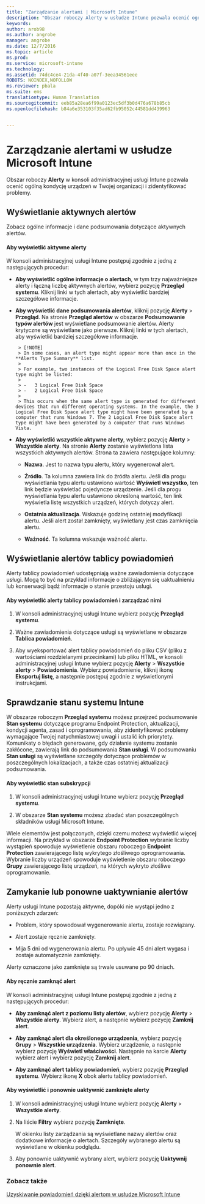 ```yaml
---
title: "Zarządzanie alertami | Microsoft Intune"
description: "Obszar roboczy Alerty w usłudze Intune pozwala ocenić ogólną kondycję urządzeń w Twojej organizacji."
keywords: 
author: arob98
ms.author: angrobe
manager: angrobe
ms.date: 12/7/2016
ms.topic: article
ms.prod: 
ms.service: microsoft-intune
ms.technology: 
ms.assetid: 74dc4ce4-21da-4f40-a07f-3eea34561eee
ROBOTS: NOINDEX,NOFOLLOW
ms.reviewer: pbala
ms.suite: ems
translationtype: Human Translation
ms.sourcegitcommit: eeb85a28ea6f99a0123ec5df3b0d476a678b85cb
ms.openlocfilehash: b84a6e353103f35ad62fb95052c44581dd439963


---
```


# <a name="manage-alerts-in-microsoft-intune"></a>Zarządzanie alertami w usłudze Microsoft Intune
Obszar roboczy **Alerty** w konsoli administracyjnej usługi Intune pozwala ocenić ogólną kondycję urządzeń w Twojej organizacji i zidentyfikować problemy.

## <a name="view-active-alerts"></a>Wyświetlanie aktywnych alertów

Zobacz ogólne informacje i dane podsumowania dotyczące aktywnych alertów.

#### <a name="to-view-active-alerts"></a>Aby wyświetlić aktywne alerty

W konsoli administracyjnej usługi Intune postępuj zgodnie z jedną z następujących procedur:

-  **Aby wyświetlić ogólne informacje o alertach**, w tym trzy najważniejsze alerty i łączną liczbę aktywnych alertów, wybierz pozycję **Przegląd systemu**. Kliknij linki w tych alertach, aby wyświetlić bardziej szczegółowe informacje.

-  **Aby wyświetlić dane podsumowania alertów**, kliknij pozycję **Alerty** > **Przegląd**. Na stronie **Przegląd alertów** w obszarze **Podsumowanie typów alertów** jest wyświetlane podsumowanie alertów. Alerty krytyczne są wyświetlane jako pierwsze. Kliknij linki w tych alertach, aby wyświetlić bardziej szczegółowe informacje.

        > [!NOTE]
        > In some cases, an alert type might appear more than once in the **Alerts Type Summary** list.
        >
        > For example, two instances of the Logical Free Disk Space alert type might be listed:
        >
        > -   3 Logical Free Disk Space
        > -   2 Logical Free Disk Space
        >
        > This occurs when the same alert type is generated for different devices that run different operating systems. In the example, the 3 Logical Free Disk Space alert type might have been generated by a computer that runs Windows 7. The 2 Logical Free Disk Space alert type might have been generated by a computer that runs Windows Vista.

-   **Aby wyświetlić wszystkie aktywne alerty**, wybierz pozycję **Alerty** > **Wszystkie alerty**. Na stronie **Alerty** zostanie wyświetlona lista wszystkich aktywnych alertów. Strona ta zawiera następujące kolumny:

    -   **Nazwa**. Jest to nazwa typu alertu, który wygenerował alert.

    -   **Źródło**. Ta kolumna zawiera link do źródła alertu. Jeśli dla progu wyświetlania typu alertu ustawiono wartość **Wyświetl wszystko**, ten link będzie wyświetlać pojedyncze urządzenie. Jeśli dla progu wyświetlania typu alertu ustawiono określoną wartość, ten link wyświetla listę wszystkich urządzeń, których dotyczy alert.

    -   **Ostatnia aktualizacja**. Wskazuje godzinę ostatniej modyfikacji alertu. Jeśli alert został zamknięty, wyświetlany jest czas zamknięcia alertu.

    -   **Ważność**. Ta kolumna wskazuje ważność alertu.

## <a name="view-notice-board-alerts"></a>Wyświetlanie alertów tablicy powiadomień
Alerty tablicy powiadomień udostępniają ważne zawiadomienia dotyczące usługi. Mogą to być na przykład informacje o zbliżającym się uaktualnieniu lub konserwacji bądź informacje o stanie przestoju usługi.

#### <a name="to-view-and-manage-notice-board-alerts"></a>Aby wyświetlić alerty tablicy powiadomień i zarządzać nimi

1.  W konsoli administracyjnej usługi Intune wybierz pozycję **Przegląd systemu**.

2.  Ważne zawiadomienia dotyczące usługi są wyświetlane w obszarze **Tablica powiadomień**.

3.  Aby wyeksportować alert tablicy powiadomień do pliku CSV (pliku z wartościami rozdzielanymi przecinkami) lub pliku HTML, w konsoli administracyjnej usługi Intune wybierz pozycję **Alerty** > **Wszystkie alerty** >    **Powiadomienia**. Wybierz powiadomienie, kliknij ikonę **Eksportuj listę**, a następnie postępuj zgodnie z wyświetlonymi instrukcjami.

## <a name="review-intune-system-status"></a>Sprawdzanie stanu systemu Intune
W obszarze roboczym **Przegląd systemu** możesz przejrzeć podsumowanie **Stan systemu** dotyczące programu Endpoint Protection, aktualizacji, kondycji agenta, zasad i oprogramowania, aby zidentyfikować problemy wymagające Twojej natychmiastowej uwagi i ustalić ich priorytety. Komunikaty o błędach generowane, gdy działanie systemu zostanie zakłócone, zawierają link do podsumowania **Stan usługi**. W podsumowaniu **Stan usługi** są wyświetlane szczegóły dotyczące problemów w poszczególnych lokalizacjach, a także czas ostatniej aktualizacji podsumowania.

#### <a name="to-view-the-status-of-your-subscription"></a>Aby wyświetlić stan subskrypcji

1.  W konsoli administracyjnej usługi Intune wybierz pozycję **Przegląd systemu**.

2.  W obszarze **Stan systemu** możesz zbadać stan poszczególnych składników usługi Microsoft Intune.

  Wiele elementów jest połączonych, dzięki czemu możesz wyświetlić więcej informacji. Na przykład w obszarze **Endpoint Protection** wybranie liczby wystąpień spowoduje wyświetlenie obszaru roboczego **Endpoint Protection** zawierającego listę wykrytego złośliwego oprogramowania. Wybranie liczby urządzeń spowoduje wyświetlenie obszaru roboczego **Grupy** zawierającego listę urządzeń, na których wykryto złośliwe oprogramowanie.

## <a name="close-and-reactivate-alerts"></a>Zamykanie lub ponowne uaktywnianie alertów
Alerty usługi Intune pozostają aktywne, dopóki nie wystąpi jedno z poniższych zdarzeń:

-   Problem, który spowodował wygenerowanie alertu, zostaje rozwiązany.

-   Alert zostaje ręcznie zamknięty.

-   Mija 5 dni od wygenerowania alertu. Po upływie 45 dni alert wygasa i zostaje automatycznie zamknięty.

Alerty oznaczone jako zamknięte są trwale usuwane po 90 dniach.

#### <a name="to-manually-close-an-alert"></a>Aby ręcznie zamknąć alert

W konsoli administracyjnej usługi Intune postępuj zgodnie z jedną z następujących procedur:

- **Aby zamknąć alert z poziomu listy alertów**, wybierz pozycję **Alerty** > **Wszystkie alerty**. Wybierz alert, a następnie wybierz pozycję **Zamknij alert**.

- **Aby zamknąć alert dla określonego urządzenia**, wybierz pozycję **Grupy** > **Wszystkie urządzenia**. Wybierz urządzenie, a następnie wybierz pozycję **Wyświetl właściwości**. Następnie na karcie **Alerty** wybierz alert i wybierz pozycję **Zamknij alert**.

- **Aby zamknąć alert tablicy powiadomień**, wybierz pozycję **Przegląd systemu**. Wybierz ikonę **X** obok alertu tablicy powiadomień.

#### <a name="to-view-and-reactivate-closed-alerts"></a>Aby wyświetlić i ponownie uaktywnić zamknięte alerty

1.  W konsoli administracyjnej usługi Intune wybierz pozycję **Alerty** > **Wszystkie alerty**.

2.  Na liście **Filtry** wybierz pozycję **Zamknięte**.

    W okienku listy zarządzania są wyświetlane nazwy alertów oraz dodatkowe informacje o alertach. Szczegóły wybranego alertu są wyświetlane w okienku podglądu.

3.  Aby ponownie uaktywnić wybrany alert, wybierz pozycję **Uaktywnij ponownie alert**.

### <a name="see-also"></a>Zobacz także
[Uzyskiwanie powiadomień dzięki alertom w usłudze Microsoft Intune](../deploy-use/get-notified-by-alerts.md)



<!--HONumber=Dec16_HO2-->


